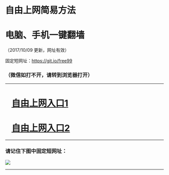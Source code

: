 ﻿# 自由上网简易方法

# 电脑、手机一键翻墙

（2017/10/09 更新，网址有效）

固定短网址：https://git.io/free99

### （微信如打不开，请转到浏览器打开）


***





# &nbsp;&nbsp; <a href="http://ft1822613643.fwq-tz-1001.info/fwqtz01.html?t=100900129250 " target="_blank">自由上网入口1</a>
# &nbsp;&nbsp; <a href="http://ft2351421095.fwq-tz-1002.info/fwqtz02.html?t=10090019801 " target="_blank">自由上网入口2</a>
***

### 请记住下图中固定短网址：

<img src="https://s3-us-west-2.amazonaws.com/fwq-1001/yjfq-20170905okok.png" /> 


***

